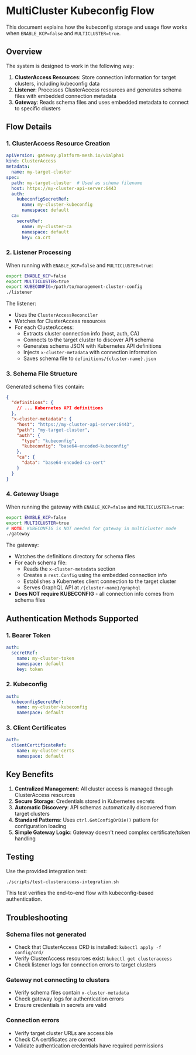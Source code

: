 # MultiCluster Kubeconfig Flow

This document explains how the kubeconfig storage and usage flow works when `ENABLE_KCP=false` and `MULTICLUSTER=true`.

## Overview

The system is designed to work in the following way:

1. **ClusterAccess Resources**: Store connection information for target clusters, including kubeconfig data
2. **Listener**: Processes ClusterAccess resources and generates schema files with embedded connection metadata
3. **Gateway**: Reads schema files and uses embedded metadata to connect to specific clusters

## Flow Details

### 1. ClusterAccess Resource Creation

```yaml
apiVersion: gateway.platform-mesh.io/v1alpha1
kind: ClusterAccess
metadata:
  name: my-target-cluster
spec:
  path: my-target-cluster  # Used as schema filename
  host: https://my-cluster-api-server:6443
  auth:
    kubeconfigSecretRef:
      name: my-cluster-kubeconfig
      namespace: default
  ca:
    secretRef:
      name: my-cluster-ca
      namespace: default
      key: ca.crt
```

### 2. Listener Processing

When running with `ENABLE_KCP=false` and `MULTICLUSTER=true`:

```bash
export ENABLE_KCP=false
export MULTICLUSTER=true
export KUBECONFIG=/path/to/management-cluster-config
./listener
```

The listener:
- Uses the `ClusterAccessReconciler` 
- Watches for ClusterAccess resources
- For each ClusterAccess:
  - Extracts cluster connection info (host, auth, CA)
  - Connects to the target cluster to discover API schema
  - Generates schema JSON with Kubernetes API definitions
  - Injects `x-cluster-metadata` with connection information
  - Saves schema file to `definitions/{cluster-name}.json`

### 3. Schema File Structure

Generated schema files contain:

```json
{
  "definitions": {
    // ... Kubernetes API definitions
  },
  "x-cluster-metadata": {
    "host": "https://my-cluster-api-server:6443",
    "path": "my-target-cluster",
    "auth": {
      "type": "kubeconfig",
      "kubeconfig": "base64-encoded-kubeconfig"
    },
    "ca": {
      "data": "base64-encoded-ca-cert"
    }
  }
}
```

### 4. Gateway Usage

When running the gateway with `ENABLE_KCP=false` and `MULTICLUSTER=true`:

```bash
export ENABLE_KCP=false
export MULTICLUSTER=true
# NOTE: KUBECONFIG is NOT needed for gateway in multicluster mode
./gateway
```

The gateway:
- Watches the definitions directory for schema files
- For each schema file:
  - Reads the `x-cluster-metadata` section
  - Creates a `rest.Config` using the embedded connection info
  - Establishes a Kubernetes client connection to the target cluster
  - Serves GraphQL API at `/{cluster-name}/graphql`
- **Does NOT require KUBECONFIG** - all connection info comes from schema files

## Authentication Methods Supported

### 1. Bearer Token
```yaml
auth:
  secretRef:
    name: my-cluster-token
    namespace: default
    key: token
```

### 2. Kubeconfig
```yaml
auth:
  kubeconfigSecretRef:
    name: my-cluster-kubeconfig
    namespace: default
```

### 3. Client Certificates
```yaml
auth:
  clientCertificateRef:
    name: my-cluster-certs
    namespace: default
```

## Key Benefits

1. **Centralized Management**: All cluster access is managed through ClusterAccess resources
2. **Secure Storage**: Credentials stored in Kubernetes secrets
3. **Automatic Discovery**: API schemas automatically discovered from target clusters
4. **Standard Patterns**: Uses `ctrl.GetConfigOrDie()` pattern for configuration loading
5. **Simple Gateway Logic**: Gateway doesn't need complex certificate/token handling

## Testing

Use the provided integration test:

```bash
./scripts/test-clusteraccess-integration.sh
```

This test verifies the end-to-end flow with kubeconfig-based authentication.

## Troubleshooting

### Schema files not generated
- Check that ClusterAccess CRD is installed: `kubectl apply -f config/crd/`
- Verify ClusterAccess resources exist: `kubectl get clusteraccess`
- Check listener logs for connection errors to target clusters

### Gateway not connecting to clusters
- Verify schema files contain `x-cluster-metadata`
- Check gateway logs for authentication errors
- Ensure credentials in secrets are valid

### Connection errors
- Verify target cluster URLs are accessible
- Check CA certificates are correct
- Validate authentication credentials have required permissions 